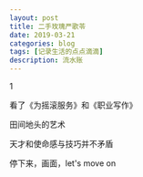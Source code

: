 ```yaml
---
layout: post
title: 二手玫瑰严歌苓
date: 2019-03-21
categories: blog
tags: [记录生活的点点滴滴]
description: 流水账
---
```


1 

看了《为摇滚服务》和《职业写作》

田间地头的艺术

天才和使命感与技巧并不矛盾

停下来，画面，let's move on














